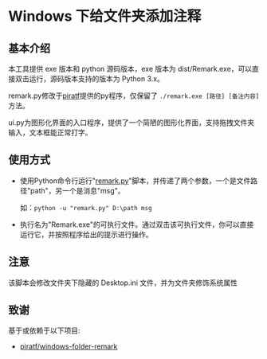 # Windows 下给文件夹添加注释

## 基本介绍

本工具提供 exe 版本和 python 源码版本，exe 版本为 dist/Remark.exe，可以直接双击运行，源码版本支持的版本为 Python 3.x。

remark.py修改于[piratf](https://github.com/piratf/windows-folder-remark)提供的py程序，仅保留了 `./remark.exe [路径] [备注内容]` 方法。

ui.py为图形化界面的入口程序，提供了一个简陋的图形化界面，支持拖拽文件夹输入，文本框能正常打字。

## 使用方式

- 使用Python命令行运行"[remark.py](http://remark.py/)"脚本，并传递了两个参数，一个是文件路径"path"，另一个是消息"msg"。

  如：`python -u "remark.py" D:\path msg` 

- 执行名为"Remark.exe"的可执行文件。通过双击该可执行文件，你可以直接运行它，并按照程序给出的提示进行操作。

## 注意

该脚本会修改文件夹下隐藏的 Desktop.ini 文件，并为文件夹修饰系统属性

## 致谢

基于或依赖于以下项目:

- [piratf/windows-folder-remark](https://github.com/piratf/windows-folder-remark)